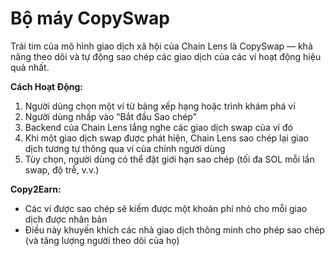 # Bộ máy CopySwap

Trái tim của mô hình giao dịch xã hội của Chain Lens là CopySwap — khả năng theo dõi và tự động sao chép các giao dịch của các ví hoạt động hiệu quả nhất.

**Cách Hoạt Động:**
1. Người dùng chọn một ví từ bảng xếp hạng hoặc trình khám phá ví
2. Người dùng nhấp vào “Bắt đầu Sao chép”
3. Backend của Chain Lens lắng nghe các giao dịch swap của ví đó
4. Khi một giao dịch swap được phát hiện, Chain Lens sao chép lại giao dịch tương tự thông qua ví của chính người dùng
5. Tùy chọn, người dùng có thể đặt giới hạn sao chép (tối đa SOL mỗi lần swap, độ trễ, v.v.)

**Copy2Earn:**
- Các ví được sao chép sẽ kiếm được một khoản phí nhỏ cho mỗi giao dịch được nhân bản
- Điều này khuyến khích các nhà giao dịch thông minh cho phép sao chép (và tăng lượng người theo dõi của họ)
